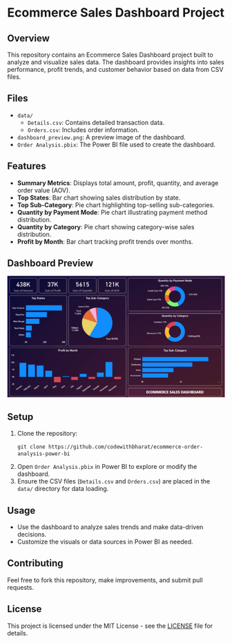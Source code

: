 # Ecommerce Sales Dashboard Project

## Overview
This repository contains an Ecommerce Sales Dashboard project built to analyze and visualize sales data. The dashboard provides insights into sales performance, profit trends, and customer behavior based on data from CSV files.

## Files
- `data/`
  - `Details.csv`: Contains detailed transaction data.
  - `Orders.csv`: Includes order information.
- `dashboard_preview.png`: A preview image of the dashboard.
- `Order Analysis.pbix`: The Power BI file used to create the dashboard.

## Features
- **Summary Metrics**: Displays total amount, profit, quantity, and average order value (AOV).
- **Top States**: Bar chart showing sales distribution by state.
- **Top Sub-Category**: Pie chart highlighting top-selling sub-categories.
- **Quantity by Payment Mode**: Pie chart illustrating payment method distribution.
- **Quantity by Category**: Pie chart showing category-wise sales distribution.
- **Profit by Month**: Bar chart tracking profit trends over months.

## Dashboard Preview
![Dashboard Preview](dashbaord%20preview.png)

## Setup
1. Clone the repository:
   ```
   git clone https://github.com/codewithbharat/ecommerce-order-analysis-power-bi
   ```
2. Open `Order Analysis.pbix` in Power BI to explore or modify the dashboard.
3. Ensure the CSV files (`Details.csv` and `Orders.csv`) are placed in the `data/` directory for data loading.

## Usage
- Use the dashboard to analyze sales trends and make data-driven decisions.
- Customize the visuals or data sources in Power BI as needed.

## Contributing
Feel free to fork this repository, make improvements, and submit pull requests.

## License
This project is licensed under the MIT License - see the [LICENSE](LICENSE) file for details.
